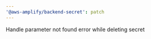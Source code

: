 ```yaml
---
'@aws-amplify/backend-secret': patch
---
```


Handle parameter not found error while deleting secret
